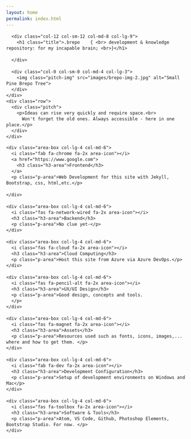 ```yaml
---
layout: home
permalink: index.html
---
```


<section id="pitch-section">
  <div class="container">
    <div class="row">

      <div class="col-12 col-sm-12 col-md-8 col-lg-9">
        <h1 class="title">.brepo    { <br> development & knowledge repository: for my incapable brain; <br>}</h1>

      </div>

      <div class="col-0 col-sm-0 col-md-4 col-lg-3">
        <img class="pitch-img" src="images/brepo-img-2.jpg" alt="Small Pine Brepo Tree">
      </div>
    </div>
    <div class="row">
      <div class="pitch">
        <p>Ideas can rise very quickly and require space.<br>
          Won't forget the old ones. Always accessible - here in one place.</p>
      </div>
    </div>
  </div>
</section>

<section id="areas">
  <div class="row">

    <div class="area-box col-lg-4 col-md-6">
      <i class="fab fa-chrome fa-2x area-icon"></i>
      <a href="https://www.google.com">
        <h3 class="h3-area">Frontend</h3>
      </a>
      <p class="p-area">Web Development for this site with Jekyll, Bootstrap, css, html,etc.</p>

    </div>

    <div class="area-box col-lg-4 col-md-6">
      <i class="fas fa-network-wired fa-2x area-icon"></i>
      <h3 class="h3-area">Backend</h3>
      <p class="p-area">No clue yet-</p>
    </div>

    <div class="area-box col-lg-4 col-md-6">
      <i class="fas fa-cloud fa-2x area-icon"></i>
      <h3 class="h3-area">Cloud Computing</h3>
      <p class="p-area">Host this site from Azure via Azure DevOps.</p>
    </div>

    <div class="area-box col-lg-4 col-md-6">
      <i class="fas fa-pencil-alt fa-2x area-icon"></i>
      <h3 class="h3-area">UX/UI Design</h3>
      <p class="p-area">Good design, concepts and tools.
      </p>
    </div>

    <div class="area-box col-lg-4 col-md-6">
      <i class="fas fa-magnet fa-2x area-icon"></i>
      <h3 class="h3-area">Assets</h3>
      <p class="p-area">Resources used such as fonts, icons, images,... where and how to get them. </p>
    </div>

    <div class="area-box col-lg-4 col-md-6">
      <i class="fab fa-dev fa-2x area-icon"></i>
      <h3 class="h3-area">Development Configuration</h3>
      <p class="p-area">Setup of development environments on Windows and Mac</p>
    </div>

    <div class="area-box col-lg-4 col-md-6">
      <i class="fas fa-toolbox fa-2x area-icon"></i>
      <h3 class="h3-area">Software & Tools</h3>
      <p class="p-area">Atom, VS Code, Github, Photoshop Elements, Bootstrap Studio. For now. </p>
    </div>

  </div>


</section>
